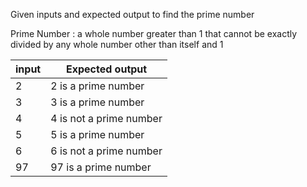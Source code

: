 Given inputs and expected output to find the prime number 

Prime Number : a whole number greater than 1 that cannot be exactly divided by any whole number other than itself and 1 

|   input       |   Expected output           |
|   -----     |  -------           |
|     2         | 2 is a prime number         |
|     3         | 3 is a prime number         |
|     4         | 4 is not a prime number     |
|     5         | 5 is a prime number         |
|     6         | 6 is not a prime number     |
|    97         | 97 is a prime number        |
